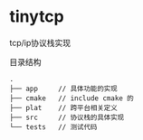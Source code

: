# tinytcp
tcp/ip协议栈实现


目录结构
```
.
├── app     // 具体功能的实现
├── cmake   // include cmake 的
├── plat    // 跨平台相关定义
├── src     // 协议栈的具体实现
└── tests   // 测试代码

```


